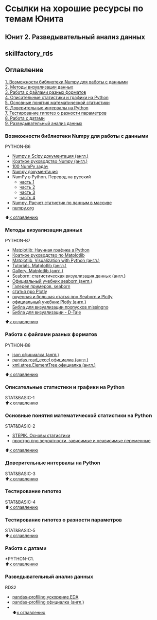 # Ссылки на хорошие ресурсы по темам Юнита
## Юнит 2. Разведывательный анализ данных
## skillfactory_rds  

## Оглавление  
[1. Возможности библиотеки Numpy для работы с данными](https://github.com/alex-sokolov2011/my_study/blob/master/SkillFactory/DST_10/unit_2/README.md#Возможности-библиотеки-Numpy-для-работы-с-данными)  
[2. Методы визуализации данных](https://github.com/alex-sokolov2011/my_study/blob/master/SkillFactory/DST_10/unit_2/README.md#Методы-визуализации-данных)  
[3. Работа с файлами разных форматов](https://github.com/alex-sokolov2011/my_study/blob/master/SkillFactory/DST_10/unit_2/README.md#333)  
[4. Описательные статистики и графики на Python](https://github.com/alex-sokolov2011/my_study/blob/master/SkillFactory/DST_10/unit_2/README.md#Описательные-статистики-и-графики-на-Python)  
[5. Основные понятия математической статистики](https://github.com/alex-sokolov2011/my_study/blob/master/SkillFactory/DST_10/unit_2/README.md#Основные-понятия-математической-статистики)  
[6. Доверительные интервалы на Python](https://github.com/alex-sokolov2011/my_study/blob/master/SkillFactory/DST_10/unit_2/README.md#Доверительные-интервалы-на-Python)  
[7. Тестирование гипотез о разности параметров](https://github.com/alex-sokolov2011/my_study/blob/master/SkillFactory/DST_10/unit_2/README.md#Тестирование-гипотез-о-разности-параметров)  
[8. Работа с датами](https://github.com/alex-sokolov2011/my_study/blob/master/SkillFactory/DST_10/unit_2/README.md#Работа-с-датами)  
[9. Разведывательный анализ данных](https://github.com/alex-sokolov2011/my_study/blob/master/SkillFactory/DST_10/unit_2/README.md#Разведывательный-анализ-данных)  


### Возможности библиотеки Numpy для работы с данными  
PYTHON-B6
- [Numpy и Scipy документация (англ.)](https://docs.scipy.org/doc/)  
- [Краткое руководство Numpy (англ.)](https://numpy.org/devdocs/user/quickstart.html)
- [100 NumPy задач](https://pythonworld.ru/numpy/100-exercises.html)  
- [Numpy документация](https://pythonworld.ru/numpy)  
- NumPy в Python. Перевод на русский
  - [часть 1](https://habr.com/ru/post/352678/)  
  - [часть 2](https://habr.com/ru/post/353416/)  
  - [часть 3](https://habr.com/ru/post/413381/)  
  - [часть 4](https://habr.com/ru/post/415373/)  
- [Numpy. Расчет статистик по данным в массиве](https://devpractice.ru/numpy-calc-stats/)  
- [numpy.org](https://numpy.org/)  

:arrow_up:[к оглавлению](https://github.com/alex-sokolov2011/my_study/blob/master/SkillFactory/DST_10/unit_2/README.md#Оглавление)  

### Методы визуализации данных  
PYTHON-B7
- [Matplotlib: Научная графика в Python](https://pythonworld.ru/novosti-mira-python/scientific-graphics-in-python.html)  
- [Краткое руководство по Matplotlib](https://pyprog.pro/mpl/mpl_short_guide.html)  
- [Matplotlib: Visualization with Python (англ.)](https://matplotlib.org/)  
- [Tutorials. Matplotlib (англ.)](https://matplotlib.org/tutorials/index.html)  
- [Gallery. Matplotlib (англ.)](https://matplotlib.org/gallery/index.html)  
- [Seaborn: статистическая визуализация данных (англ.)](https://seaborn.pydata.org/)  
- [Официальный учебник seaborn (англ.)](https://seaborn.pydata.org/tutorial.html)  
- [Галерея примеров. seaborn](https://seaborn.pydata.org/examples/index.html)  
- [статья про Plotly](https://proglib.io/p/plotly/)  
- [охуенная и большая статья про Seaborn и Plotly](https://habr.com/ru/company/ods/blog/323210/)  
- [официальный учебник Plotly (англ.)](https://plotly.com/python/)  
- [Библа для визуализации пропусков missingno](https://github.com/ResidentMario/missingno)
- [Библа для визуализации - D-Tale](https://towardsdatascience.com/introduction-to-d-tale-5eddd81abe3f)  

:arrow_up:[к оглавлению](https://github.com/alex-sokolov2011/my_study/blob/master/SkillFactory/DST_10/unit_2/README.md#Оглавление)  


### Работа с файлами разных форматов  
PYTHON-B8  
- [json официалка (англ.)](https://docs.python.org/3/library/json.html)  
- [pandas.read_excel официалка (англ.)](https://pandas.pydata.org/pandas-docs/stable/reference/api/pandas.read_excel.html)  
- [xml.etree.ElementTree официалка (англ.)](https://docs.python.org/3.7/library/xml.etree.elementtree.html)  

:arrow_up:[к оглавлению](https://github.com/alex-sokolov2011/my_study/blob/master/SkillFactory/DST_10/unit_2/README.md#Оглавление)  


### Описательные статистики и графики на Python  
STAT&BASIC-1  
:arrow_up:[к оглавлению](https://github.com/alex-sokolov2011/my_study/blob/master/SkillFactory/DST_10/unit_2/README.md#Оглавление)  


### Основные понятия математической статистики на Python  
STAT&BASIC-2  
- [STEPIK. Основы статистики](https://stepik.org/course/76/promo)
- [простро про вероятности. зависимые и неависимые переменные](https://habr.com/ru/post/351400/)  

:arrow_up:[к оглавлению](https://github.com/alex-sokolov2011/my_study/blob/master/SkillFactory/DST_10/unit_2/README.md#Оглавление)  


### Доверительные интервалы на Python  
STAT&BASIC-3  
:arrow_up:[к оглавлению](https://github.com/alex-sokolov2011/my_study/blob/master/SkillFactory/DST_10/unit_2/README.md#Оглавление)  


### Тестирование гипотез  
STAT&BASIC-4  
:arrow_up:[к оглавлению](https://github.com/alex-sokolov2011/my_study/blob/master/SkillFactory/DST_10/unit_2/README.md#Оглавление)  


### Тестирование гипотез о разности параметров  
STAT&BASIC-5  
:arrow_up:[к оглавлению](https://github.com/alex-sokolov2011/my_study/blob/master/SkillFactory/DST_10/unit_2/README.md#Оглавление)  

### Работа с датами  
*PYTHON-C1.  
:arrow_up:[к оглавлению](https://github.com/alex-sokolov2011/my_study/blob/master/SkillFactory/DST_10/unit_2/README.md#Оглавление)

### Разведывательный анализ данных  
RDS2  
- [pandas-profiling ускорение EDA](https://habr.com/ru/company/ruvds/blog/451478/)  
- [pandas-profiling официалка (англ.)](https://github.com/pandas-profiling/pandas-profiling)  
- []()  
:arrow_up:[к оглавлению](https://github.com/alex-sokolov2011/my_study/blob/master/SkillFactory/DST_10/unit_2/README.md#Оглавление)

